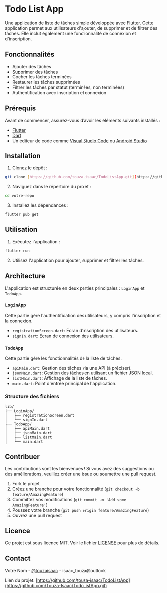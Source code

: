 # Todo List App

Une application de liste de tâches simple développée avec Flutter. Cette application permet aux utilisateurs d'ajouter, de supprimer et de filtrer des tâches. Elle inclut également une fonctionnalité de connexion et d'inscription.

## Fonctionnalités

- Ajouter des tâches
- Supprimer des tâches
- Cocher les tâches terminées
- Restaurer les tâches supprimées
- Filtrer les tâches par statut (terminées, non terminées)
- Authentification avec inscription et connexion

## Prérequis

Avant de commencer, assurez-vous d'avoir les éléments suivants installés :

- [Flutter](https://flutter.dev/docs/get-started/install)
- [Dart](https://dart.dev/get-dart)
- Un éditeur de code comme [Visual Studio Code](https://code.visualstudio.com/) ou [Android Studio](https://developer.android.com/studio)

## Installation

1. Clonez le dépôt :

```sh
git clone [https://github.com/touza-isaac/TodoListApp.git](https://github.com/Touza-Isaac/TodoListApp.git)
```

2. Naviguez dans le répertoire du projet :

```sh
cd votre-repo
```

3. Installez les dépendances :

```sh
flutter pub get
```

## Utilisation

1. Exécutez l'application :

```sh
flutter run
```

2. Utilisez l'application pour ajouter, supprimer et filtrer les tâches.

## Architecture

L'application est structurée en deux parties principales : `LoginApp` et `TodoApp`. 

### `LoginApp`

Cette partie gère l'authentification des utilisateurs, y compris l'inscription et la connexion.

- `registrationScreen.dart`: Écran d'inscription des utilisateurs.
- `signIn.dart`: Écran de connexion des utilisateurs.

### `TodoApp`

Cette partie gère les fonctionnalités de la liste de tâches.

- `apiMain.dart`: Gestion des tâches via une API (à préciser).
- `jsonMain.dart`: Gestion des tâches en utilisant un fichier JSON local.
- `listMain.dart`: Affichage de la liste de tâches.
- `main.dart`: Point d'entrée principal de l'application.

### Structure des fichiers

```
lib/
├── LoginApp/
│   ├── registrationScreen.dart
│   └── signIn.dart
├── TodoApp/
│   ├── apiMain.dart
│   ├── jsonMain.dart
│   ├── listMain.dart
│   └── main.dart
```

## Contribuer

Les contributions sont les bienvenues ! Si vous avez des suggestions ou des améliorations, veuillez créer une issue ou soumettre une pull request.

1. Fork le projet
2. Créez une branche pour votre fonctionnalité (`git checkout -b feature/AmazingFeature`)
3. Committez vos modifications (`git commit -m 'Add some AmazingFeature'`)
4. Poussez votre branche (`git push origin feature/AmazingFeature`)
5. Ouvrez une pull request

## Licence

Ce projet est sous licence MIT. Voir le fichier [LICENSE](LICENSE) pour plus de détails.

## Contact

Votre Nom - [@touzaisaac](https://x.com/touzaisaac) - isaac_touza@outlook

Lien du projet: [https://github.com/touza-isaac/TodoListApp](https://github.com/Touza-Isaac/TodoListApp.git)
